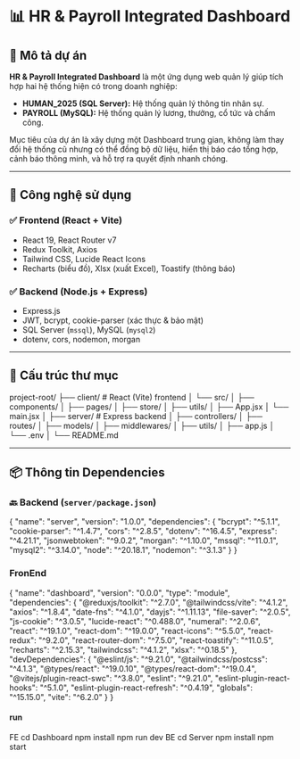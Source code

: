 # 📊 HR & Payroll Integrated Dashboard

## 📝 Mô tả dự án

**HR & Payroll Integrated Dashboard** là một ứng dụng web quản lý giúp tích hợp hai hệ thống hiện có trong doanh nghiệp:

- **HUMAN_2025 (SQL Server):** Hệ thống quản lý thông tin nhân sự.
- **PAYROLL (MySQL):** Hệ thống quản lý lương, thưởng, cổ tức và chấm công.

Mục tiêu của dự án là xây dựng một Dashboard trung gian, không làm thay đổi hệ thống cũ nhưng có thể đồng bộ dữ liệu, hiển thị báo cáo tổng hợp, cảnh báo thông minh, và hỗ trợ ra quyết định nhanh chóng.

---

## 🧰 Công nghệ sử dụng

### ✅ Frontend (React + Vite)

- React 19, React Router v7
- Redux Toolkit, Axios
- Tailwind CSS, Lucide React Icons
- Recharts (biểu đồ), Xlsx (xuất Excel), Toastify (thông báo)

### ✅ Backend (Node.js + Express)

- Express.js
- JWT, bcrypt, cookie-parser (xác thực & bảo mật)
- SQL Server (`mssql`), MySQL (`mysql2`)
- dotenv, cors, nodemon, morgan

---

## 📁 Cấu trúc thư mục

project-root/
├── client/ # React (Vite) frontend
│ └── src/
│ ├── components/
│ ├── pages/
│ ├── store/
│ ├── utils/
│ ├── App.jsx
│ └── main.jsx
│
├── server/ # Express backend
│ ├── controllers/
│ ├── routes/
│ ├── models/
│ ├── middlewares/
│ ├── utils/
│ ├── app.js
│ └── .env
│
└── README.md

---

## 📦 Thông tin Dependencies

### 🔙 Backend (`server/package.json`)

{
  "name": "server",
  "version": "1.0.0",
  "dependencies": {
    "bcrypt": "^5.1.1",
    "cookie-parser": "^1.4.7",
    "cors": "^2.8.5",
    "dotenv": "^16.4.5",
    "express": "^4.21.1",
    "jsonwebtoken": "^9.0.2",
    "morgan": "^1.10.0",
    "mssql": "^11.0.1",
    "mysql2": "^3.14.0",
    "node": "^20.18.1",
    "nodemon": "^3.1.3"
  }
}
###  FronEnd
{
  "name": "dashboard",
  "version": "0.0.0",
  "type": "module",
  "dependencies": {
    "@reduxjs/toolkit": "^2.7.0",
    "@tailwindcss/vite": "^4.1.2",
    "axios": "^1.8.4",
    "date-fns": "^4.1.0",
    "dayjs": "^1.11.13",
    "file-saver": "^2.0.5",
    "js-cookie": "^3.0.5",
    "lucide-react": "^0.488.0",
    "numeral": "^2.0.6",
    "react": "^19.1.0",
    "react-dom": "^19.0.0",
    "react-icons": "^5.5.0",
    "react-redux": "^9.2.0",
    "react-router-dom": "^7.5.0",
    "react-toastify": "^11.0.5",
    "recharts": "^2.15.3",
    "tailwindcss": "^4.1.2",
    "xlsx": "^0.18.5"
  },
  "devDependencies": {
    "@eslint/js": "^9.21.0",
    "@tailwindcss/postcss": "^4.1.3",
    "@types/react": "^19.0.10",
    "@types/react-dom": "^19.0.4",
    "@vitejs/plugin-react-swc": "^3.8.0",
    "eslint": "^9.21.0",
    "eslint-plugin-react-hooks": "^5.1.0",
    "eslint-plugin-react-refresh": "^0.4.19",
    "globals": "^15.15.0",
    "vite": "^6.2.0"
  }
}
#### run 
FE
cd Dashboard 
npm install
npm run dev
BE 
cd Server 
npm install
npm start 
